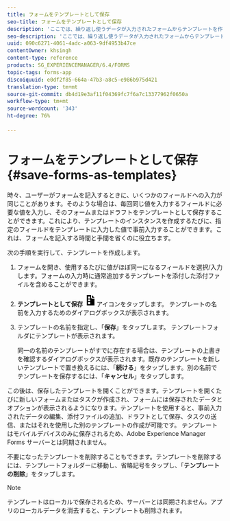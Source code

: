 ```yaml
---
title: フォームをテンプレートとして保存
seo-title: フォームをテンプレートとして保存
description: 'ここでは、繰り返し使うデータが入力されたフォームからテンプレートを作成する方法について説明します。 '
seo-description: 'ここでは、繰り返し使うデータが入力されたフォームからテンプレートを作成する方法について説明します。 '
uuid: 090c6271-4061-4adc-a063-9df4953b47ce
contentOwner: khsingh
content-type: reference
products: SG_EXPERIENCEMANAGER/6.4/FORMS
topic-tags: forms-app
discoiquuid: e0df2f85-664a-47b3-a8c5-e986b975d421
translation-type: tm+mt
source-git-commit: db4d19e3af11f04369fc7f6a7c13377962f0650a
workflow-type: tm+mt
source-wordcount: '343'
ht-degree: 76%

---
```



# フォームをテンプレートとして保存 {#save-forms-as-templates}

時々、ユーザーがフォームを記入するときに、いくつかのフィールドへの入力が同じことがあります。そのような場合は、毎回同じ値を入力するフィールドに必要な値を入力し、そのフォームまたはドラフトをテンプレートとして保存することができます。これにより、テンプレートのインスタンスを作成するたびに、指定のフィールドをテンプレートに入力した値で事前入力することができます。これは、フォームを記入する時間と手間を省くのに役立ちます。

次の手順を実行して、テンプレートを作成します。

1. フォームを開き、使用するたびに値がほぼ同一になるフィールドを選択/入力します。フォームの入力時に通常追加するテンプレートを添付した添付ファイルを含めることができます。
1. **テンプレートとして保存** ![テンプレートとして保存](assets/save_as_template.png)アイコンをタップします。 テンプレートの名前を入力するためのダイアログボックスが表示されます。
1. テンプレートの名前を指定し、「**保存**」をタップします。 テンプレートフォルダにテンプレートが表示されます。

   同一の名前のテンプレートがすでに存在する場合は、テンプレートの上書きを確認するダイアログボックスが表示されます。既存のテンプレートを新しいテンプレートで置き換えるには、「**続ける**」をタップします。別の名前でテンプレートを保存するには、「**キャンセル**」をタップします。

この後は、保存したテンプレートを開くことができます。テンプレートを開くたびに新しいフォームまたはタスクが作成され、フォームには保存されたデータとオプションが表示されるようになります。テンプレートを使用すると、事前入力されたデータの編集、添付ファイルの追加、ドラフトとして保存、タスクの送信、またはそれを使用した別のテンプレートの作成が可能です。 テンプレートはモバイルデバイスのみに保存されるため、Adobe Experience Manager Forms サーバーとは同期されません。

不要になったテンプレートを削除することもできます。テンプレートを削除するには、テンプレートフォルダーに移動し、省略記号をタップし、「**テンプレートの削除**」をタップします。

>[!NOTE]
>
>テンプレートはローカルで保存されるため、サーバーとは同期されません。アプリのローカルデータを消去すると、テンプレートも削除されます。

